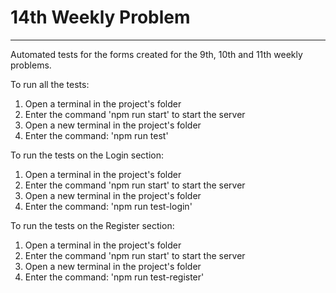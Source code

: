 # 14th Weekly Problem

***

Automated tests for the forms created for the 9th, 10th and 11th weekly problems.

To run all the tests:
1. Open a terminal in the project's folder
2. Enter the command 'npm run start' to start the server
3. Open a new terminal in the project's folder
4. Enter the command: 'npm run test'

To run the tests on the Login section:
1. Open a terminal in the project's folder
2. Enter the command 'npm run start' to start the server
3. Open a new terminal in the project's folder
4. Enter the command: 'npm run test-login'

To run the tests on the Register section:
1. Open a terminal in the project's folder
2. Enter the command 'npm run start' to start the server
3. Open a new terminal in the project's folder
4. Enter the command: 'npm run test-register'